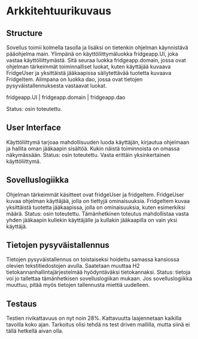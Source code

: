 # Arkkitehtuurikuvaus

## Structure
Sovellus toimii kolmella tasolla ja lisäksi on tietenkin ohjelman käynnistävä pääohjelma main. Ylimpänä on käyttöliittymäluokka fridgeapp.UI, joka vastaa käyttöliittymästä. Sitä seuraa luokka fridgeapp.domain, jossa ovat ohjelman tärkeimmät toiminnalliset luokat, kuten käyttäjää kuvaava FridgeUser ja yksittäistä jääkaapissa säilytettävää tuotetta kuvaava FridgeItem. Alimpana on luokka dao, jossa ovat tietojen pysyväistallennuksesta vastaavat luokat.

fridgeapp.UI
 |
fridgeapp.domain
 |
fridgeapp.dao

Status: osin toteutettu.

## User Interface
Käyttöliittymä tarjoaa mahdollisuuden luoda käyttäjän, kirjautua ohjelmaan ja hallita oman jääkaapin sisältöä. Kukin näistä toiminnoista on omassa näkymässään.
Status: osin toteutettu. Vasta erittäin yksinkertainen käyttöliittymä.

## Sovelluslogiikka
Ohjelman tärkeimmät käsitteet ovat fridgeUser ja fridgeItem. FridgeUser kuvaa ohjelman käyttäjää, jolla on tiettyjä ominaisuuksia. FridgeItem kuvaa yksittäistä tuotetta jääkaapissa, jolla on ominaisuuksia, kuten esimerkiksi määrä.
Status: osin toteutettu. Tämänhetkinen toteutus mahdollistaa vasta yhden jääkaapin kullekin käyttäjälle ja kullakin jääkaapilla on vain yksi käyttäjä.

## Tietojen pysyväistallennus
Tietojen pysyväistallennus on toistaiseksi hoidettu samassa kansiossa olevien tekstitiedostojen avulla. Saatetaan muuttaa H2 tietokannanhallintajärjestelmää hyödyntäväksi tietokannaksi.
Status: tietoja voi jo tallettaa tämänhetkisen sovelluslogiikan mukaan. Jos sovelluslogiikka muuttuu, pitää myös tietojen tallennusta miettiä uudelleen.

## Testaus
Testien rivikattavuus on nyt noin 28%. Kattavuutta laajennetaan kaikilla tavoilla koko ajan. Tarkoitus olisi tehdä ns test driven mallilla, mutta siinä ei tällä hetkellä aivan olla. 
